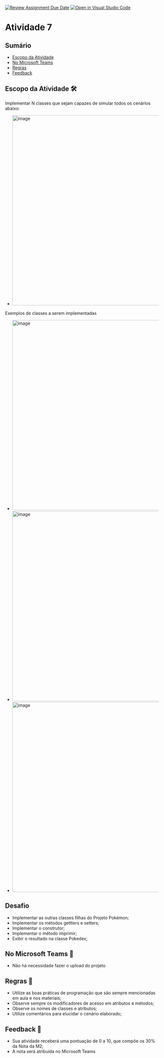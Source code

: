 [![Review Assignment Due Date](https://classroom.github.com/assets/deadline-readme-button-22041afd0340ce965d47ae6ef1cefeee28c7c493a6346c4f15d667ab976d596c.svg)](https://classroom.github.com/a/uenHObq8)
[![Open in Visual Studio Code](https://classroom.github.com/assets/open-in-vscode-2e0aaae1b6195c2367325f4f02e2d04e9abb55f0b24a779b69b11b9e10269abc.svg)](https://classroom.github.com/online_ide?assignment_repo_id=17486599&assignment_repo_type=AssignmentRepo)

# Atividade 7

## Sumário 
- [Escopo da Atividade](#escopo-da-atividade-%EF%B8%8F) 
- [No Microsoft Teams](#no-microsoft-teams--)
- [Regras](#regras-)
- [Feedback](#feedback-)

## Escopo da Atividade 🛠️
Implementar N classes que sejam capazes de simular todos os cenários abaixo: 

- <img width="620" alt="image" src="https://github.com/user-attachments/assets/e2c9f17b-f7a6-407e-85a0-bbfdb38a3d82">
Exemplos de classes a serem implementadas 

- <img width="620" alt="image" src="https://github.com/user-attachments/assets/d3b2e467-bf57-4477-b7a7-1cafdc4da3ce">
- <img width="620" alt="image" src="https://github.com/user-attachments/assets/81419ae6-8551-40c5-b5f8-0071fe8cfd96">
- <img width="620" alt="image" src="https://github.com/user-attachments/assets/2c0665a3-c664-4f67-89b3-54bef5ee65fa">



## Desafio 
- Implementar as outras classes filhas do Projeto Pokémon;
- Implementar os métodos gettters e setters;
- Implementar o construtor;
- Implementar o método imprimir;
- Exibir o resultado na classe Pokedex;


## No Microsoft Teams  👥

- Não há necessidade fazer o upload do projeto 

## Regras 📄

- Utilize as boas práticas de programação que são sempre mencionadas em aula e nos materiais; 
- Observe sempre os modificadores de acesso em atributos e métodos;
- Observe os nomes de classes e atributos;
- Utilize comentários para elucidar o cenário elaborado;

## Feedback 📨
-  Sua atividade receberá uma pontuação de 0 a 10, que compõe os 30% da Nota da M2;
-  A nota será atribuída no Microsoft Teams
